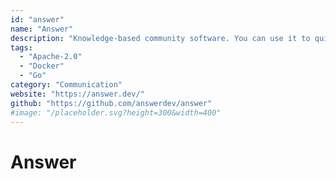 ```yaml
---
id: "answer"
name: "Answer"
description: "Knowledge-based community software. You can use it to quickly build your Q&A community for product technical support, customer support, user communication, and more."
tags:
  - "Apache-2.0"
  - "Docker"
  - "Go"
category: "Communication"
website: "https://answer.dev/"
github: "https://github.com/answerdev/answer"
#image: "/placeholder.svg?height=300&width=400"
---
```


# Answer
